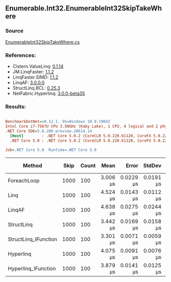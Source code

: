 ﻿## Enumerable.Int32.EnumerableInt32SkipTakeWhere

### Source
[EnumerableInt32SkipTakeWhere.cs](../LinqBenchmarks/Enumerable/Int32/EnumerableInt32SkipTakeWhere.cs)

### References:
- Cistern.ValueLinq: [0.1.14](https://www.nuget.org/packages/Cistern.ValueLinq/0.1.14)
- JM.LinqFaster: [1.1.2](https://www.nuget.org/packages/JM.LinqFaster/1.1.2)
- LinqFaster.SIMD: [1.1.2](https://www.nuget.org/packages/LinqFaster.SIMD/1.0.3)
- LinqAF: [3.0.0.0](https://www.nuget.org/packages/LinqAF/3.0.0.0)
- StructLinq.BCL: [0.25.3](https://www.nuget.org/packages/StructLinq.BCL/0.25.3)
- NetFabric.Hyperlinq: [3.0.0-beta35](https://www.nuget.org/packages/NetFabric.Hyperlinq/3.0.0-beta35)

### Results:
``` ini

BenchmarkDotNet=v0.12.1, OS=Windows 10.0.19042
Intel Core i7-7567U CPU 3.50GHz (Kaby Lake), 1 CPU, 4 logical and 2 physical cores
.NET Core SDK=5.0.200-preview.20614.14
  [Host]        : .NET Core 5.0.2 (CoreCLR 5.0.220.61120, CoreFX 5.0.220.61120), X64 RyuJIT
  .NET Core 5.0 : .NET Core 5.0.2 (CoreCLR 5.0.220.61120, CoreFX 5.0.220.61120), X64 RyuJIT

Job=.NET Core 5.0  Runtime=.NET Core 5.0  

```
|               Method | Skip | Count |     Mean |     Error |    StdDev | Ratio |  Gen 0 | Gen 1 | Gen 2 | Allocated |
|--------------------- |----- |------ |---------:|----------:|----------:|------:|-------:|------:|------:|----------:|
|          ForeachLoop | 1000 |   100 | 3.006 μs | 0.0229 μs | 0.0191 μs |  1.00 | 0.0191 |     - |     - |      40 B |
|                 Linq | 1000 |   100 | 4.524 μs | 0.0143 μs | 0.0112 μs |  1.50 | 0.0992 |     - |     - |     208 B |
|               LinqAF | 1000 |   100 | 4.638 μs | 0.0275 μs | 0.0244 μs |  1.54 | 0.0153 |     - |     - |      40 B |
|           StructLinq | 1000 |   100 | 3.442 μs | 0.0169 μs | 0.0158 μs |  1.14 | 0.0610 |     - |     - |     128 B |
| StructLinq_IFunction | 1000 |   100 | 3.301 μs | 0.0071 μs | 0.0059 μs |  1.10 | 0.0191 |     - |     - |      40 B |
|            Hyperlinq | 1000 |   100 | 4.075 μs | 0.0091 μs | 0.0076 μs |  1.36 | 0.0153 |     - |     - |      40 B |
|  Hyperlinq_IFunction | 1000 |   100 | 3.879 μs | 0.0141 μs | 0.0125 μs |  1.29 | 0.0153 |     - |     - |      40 B |
